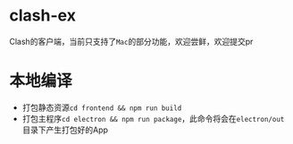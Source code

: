 # clash-ex

Clash的客户端，当前只支持了`Mac`的部分功能，欢迎尝鲜，欢迎提交pr

# 本地编译

- 打包静态资源`cd frontend && npm run build`
- 打包主程序`cd electron && npm run package`，此命令将会在`electron/out`目录下产生打包好的App